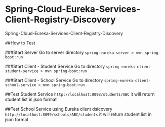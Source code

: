 # Spring-Cloud-Eureka-Services-Client-Registry-Discovery
Spring-Cloud-Eureka-Services-Client-Registry-Discovery

##How to Test

###Start Server
Go to server directory
`spring-eureka-server > mvn spring-boot:run`

###Start Client - Student Service
Go to directory
`spring-eureka-client-student-service > mvn spring-boot:run`

###Start Client - School Service
Go to directory
`spring-eureka-client-school-service > mvn spring-boot:run`

##Test Student Service
`http://localhost:8098/students/ABC`
it will return student list in json format

##Test School Service using Eureka client dsicovery
`http://localhost:8099/schools/ABC/students`
it will return student list in json format
